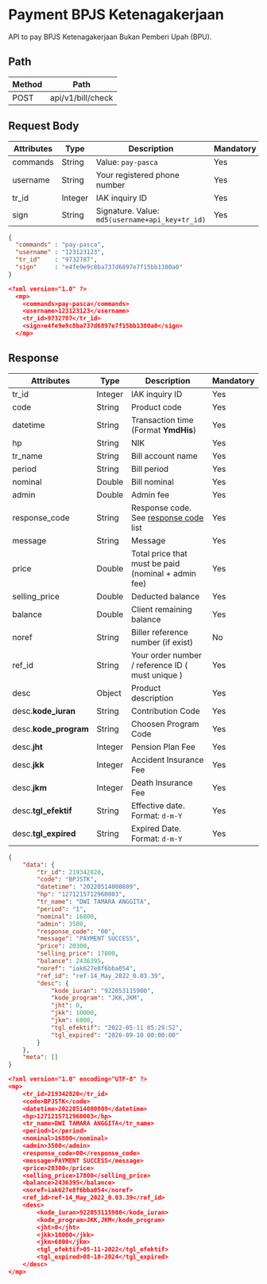 # Payment BPJS Ketenagakerjaan

API to pay BPJS Ketenagakerjaan Bukan Pemberi Upah (BPU).

## Path

Method | Path
---------|----------
POST | api/v1/bill/check

## Request Body

<!-- title: Request Attributes -->
Attributes | Type | Description | Mandatory
---------|----------|---------|----------
commands | String | Value: `pay-pasca` | Yes
username | String | Your registered phone number | Yes
tr_id | Integer | IAK inquiry ID | Yes
sign | String | Signature. Value: `md5(username+api_key+tr_id)` | Yes

<!--
type: tab
title: JSON
-->

```json
{
  "commands" : "pay-pasca",
  "username" : "123123123", 
  "tr_id"    : "9732787",
  "sign"     : "e4fe9e9c8ba737d6897e7f15bb1380a0"
}
```

<!--
type: tab
title: XML
-->

```json
<?xml version="1.0" ?>
  <mp>
    <commands>pay-pasca</commands>
    <username>123123123</username>
    <tr_id>9732787</tr_id>
    <sign>e4fe9e9c8ba737d6897e7f15bb1380a0</sign>
  </mp>
```
<!-- type: tab-end -->

## Response

<!-- title: Response Attributes -->
Attributes | Type | Description | Mandatory
---------|----------|---------|----------
tr_id | Integer | IAK inquiry ID | Yes
code | String | Product code | Yes
datetime | String | Transaction time (Format **YmdHis**) | Yes
hp | String | NIK | Yes
tr_name | String | Bill account name | Yes
period | String | Bill period | Yes
nominal | Double | Bill nominal | Yes
admin | Double | Admin fee | Yes
response_code | String | Response code. See [response code](../../../../response-code.md) list | Yes
message | String | Message | Yes
price | Double | Total price that must be paid (nominal + admin fee) | Yes
selling_price | Double | Deducted balance | Yes
balance | Double | Client remaining balance | Yes
noref | String | Biller reference number (if exist) | No
ref_id | String | Your order number / reference ID ( must unique ) | Yes
desc | Object | Product description | Yes
desc.**kode_iuran** | String | 	Contribution Code | Yes
desc.**kode_program** | String | 	Choosen Program Code | Yes
desc.**jht** | Integer | 	Pension Plan Fee | Yes
desc.**jkk** | Integer | 	Accident Insurance Fee | Yes
desc.**jkm** | Integer | 	Death Insurance Fee | Yes
desc.**tgl_efektif** | String | 	Effective date. Format: `d-m-Y` | Yes
desc.**tgl_expired** | String | 	Expired Date. Format: `d-m-Y` | Yes

<!--
type: tab
title: JSON
-->

```json
{
	"data": {
		"tr_id": 219342820,
		"code": "BPJSTK",
		"datetime": "20220514000809",
		"hp": "1271215712960003",
		"tr_name": "DWI TAMARA ANGGITA",
		"period": "1",
		"nominal": 16800,
		"admin": 3500,
		"response_code": "00",
		"message": "PAYMENT SUCCESS",
		"price": 20300,
		"selling_price": 17800,
		"balance": 2436395,
		"noref": "iak627e8f6bba054",
		"ref_id": "ref-14_May_2022_0.03.39",
		"desc": {
			"kode_iuran": "922053115900",
			"kode_program": "JKK,JKM",
			"jht": 0,
			"jkk": 10000,
			"jkm": 6800,
			"tgl_efektif": "2022-05-11 05:29:52",
			"tgl_expired": "2026-09-10 00:00:00"
		}
	},
	"meta": []
}
```

<!--
type: tab
title: XML
-->

```json
<?xml version="1.0" encoding="UTF-8" ?>
<mp>
	<tr_id>219342820</tr_id>
	<code>BPJSTK</code>
	<datetime>20220514000809</datetime>
	<hp>1271215712960003</hp>
	<tr_name>DWI TAMARA ANGGITA</tr_name>
	<period>1</period>
	<nominal>16800</nominal>
	<admin>3500</admin>
	<response_code>00</response_code>
	<message>PAYMENT SUCCESS</message>
	<price>20300</price>
	<selling_price>17800</selling_price>
	<balance>2436395</balance>
	<noref>iak627e8f6bba054</noref>
	<ref_id>ref-14_May_2022_0.03.39</ref_id>
	<desc>
		<kode_iuran>922053115900</kode_iuran>
		<kode_program>JKK,JKM</kode_program>
		<jht>0</jht>
		<jkk>10000</jkk>
		<jkm>6800</jkm>
		<tgl_efektif>05-11-2022</tgl_efektif>
		<tgl_expired>08-10-2024</tgl_expired>
	</desc>
</mp>
```
<!-- type: tab-end -->